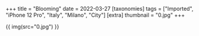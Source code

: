 +++
title = "Blooming"
date = 2022-03-27
[taxonomies]
tags = ["Imported", "iPhone 12 Pro", "Italy", "Milano", "City"]
[extra]
thumbnail = "0.jpg"
+++

{{ img(src="0.jpg") }}
